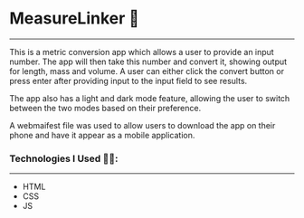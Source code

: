 # MeasureLinker 📏

<hr>

This is a metric conversion app which allows a user to provide an input number.
The app will then take this number and convert it, showing output for length, mass and volume.
A user can either click the convert button or press enter after providing input to the input field to see results.

The app also has a light and dark mode feature, allowing the user to switch between the two modes based on their preference.

A webmaifest file was used to allow users to download the app on their phone and have it appear as a mobile application.

### Technologies I Used 🧑‍💻:

<hr>

- HTML
- CSS
- JS


